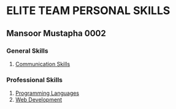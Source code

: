 # ELITE TEAM PERSONAL SKILLS

## Mansoor Mustapha 0002

### **General Skills**

1. [Communication Skills](General_Skills_0002/Communication_Skills_%231_0002.md)

### **Professional Skills**

1. [Programming Languages](Professional_Skills_0002/Programming_Languages_%232_0002.md)
2. [Web Development](Professional_Skills_0002/Web_Development_%232_0002.md)
